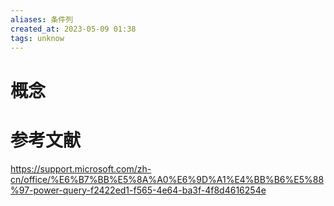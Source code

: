```yaml
---
aliases: 条件列
created_at: 2023-05-09 01:38
tags: unknow
---
```


# 概念


# 参考文献

https://support.microsoft.com/zh-cn/office/%E6%B7%BB%E5%8A%A0%E6%9D%A1%E4%BB%B6%E5%88%97-power-query-f2422ed1-f565-4e64-ba3f-4f8d4616254e